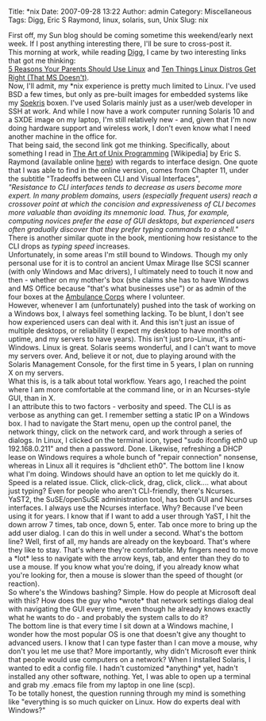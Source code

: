Title: *nix
Date: 2007-09-28 13:22
Author: admin
Category: Miscellaneous
Tags: Digg, Eric S Raymond, linux, solaris, sun, Unix
Slug: nix

First off, my Sun blog should be coming sometime this weekend/early next
week. If I post anything interesting there, I'll be sure to cross-post
it.  
This morning at work, while reading [Digg][], I came by two interesting
links that got me thinking:  
[5 Reasons Your Parents Should Use Linux][] and [Ten Things Linux
Distros Get Right (That MS Doesn't)][].  
Now, I'll admit, my \*nix experience is pretty much limited to Linux.
I've used BSD a few times, but only as pre-built images for embedded
systems like my [Soekris][] boxen. I've used Solaris mainly just as a
user/web developer in SSH at work. And while I now have a work computer
running Solaris 10 and a SXDE image on my laptop, I'm still relatively
new - and, given that I'm now doing hardware support and wireless work,
I don't even know what I need another machine in the office for.  
That being said, the second link got me thinking. Specifically, about
something I read in [The Art of Unix Programming][] [Wikipedia] by Eric
S. Raymond (available online [here][]) with regards to interface design.
One quote that I was able to find in the online version, comes from
Chapter 11, under the subtitle "Tradeoffs between CLI and Visual
Interfaces",  
<span style="font-style: italic;">"Resistance to CLI interfaces tends to
decrease as users become more expert. In many problem domains, users
(especially
</span><span style="font-style: italic;" class="emphasis">*frequent*</span><span style="font-style: italic;">
users) reach a crossover point at which the concision and expressiveness
of CLI becomes more valuable than avoiding its mnemonic load. Thus, for
example, computing novices prefer the ease of GUI desktops, but
experienced users often gradually discover that they prefer typing
commands to a shell."  
<span style="font-style: italic;"></span></span>There is another similar
quote in the book, mentioning how resistance to the CLI drops as
<span style="font-style: italic;">typing speed</span> increases.  
Unfortunately, in some areas I'm still bound to Windows. Though my only
personal use for it is to control an ancient Umax Mirage IIse SCSI
scanner (with only Windows and Mac drivers), I ultimately need to touch
it now and then - whether on my mother's box (she claims she has to have
Windows and MS Office because "that's what businesses use") or as admin
of the four boxes at the [Ambulance Corps][] where I volunteer.  
However, whenever I am (unfortunately) pushed into the task of working
on a Windows box, I always feel something lacking. To be blunt, I don't
see how experienced users can deal with it. And this isn't just an issue
of multiple desktops, or reliability (I expect my desktop to have months
of uptime, and my servers to have years). This isn't just pro-Linux,
it's anti-Windows. Linux is great. Solaris seems wonderful, and I can't
want to move my servers over. And, believe it or not, due to playing
around with the Solaris Management Console, for the first time in 5
years, I plan on running X on my servers.  
What this is, is a talk about total workflow. Years ago, I reached the
point where I am more comfortable at the command line, or in an
Ncurses-style GUI, than in X.  
I an attribute this to two factors - verbosity and speed. The CLI is as
verbose as anything can get. I remember setting a static IP on a Windows
box. I had to navigate the Start menu, open up the control panel, the
network thingy, click on the network card, and work through a series of
dialogs. In Linux, I clicked on the terminal icon, typed "sudo ifconfig
eth0 up 192.168.0.211" and then a password. Done. Likewise, refreshing a
DHCP lease on Windows requires a whole bunch of "repair connection"
nonsense, whereas in Linux all it requires is "dhclient eth0". The
bottom line I know what I'm doing. Windows should have an option to let
me quickly do it.  
Speed is a related issue. Click, click-click, drag, click, click....
what about just typing? Even for people who aren't CLI-friendly, there's
Ncurses. YaST2, the SuSE/openSuSE administration tool, has both GUI and
Ncurses interfaces. I always use the Ncurses interface. Why? Because
I've been using it for years. I know that if I want to add a user
through YaST, I hit the down arrow 7 times, tab once, down 5, enter. Tab
once more to bring up the add user dialog. I can do this in well under a
second. What's the bottom line? Well, first of all, my hands are already
on the keyboard. That's where they like to stay. That's where they're
comfortable. My fingers need to move a \*lot\* less to navigate with the
arrow keys, tab, and enter than they do to use a mouse. If you know what
you're doing, if you already know what you're looking for, then a mouse
is slower than the speed of thought (or reaction).  
So where's the Windows bashing? Simple. How do people at Microsoft deal
with this? How does the guy who \*wrote\* that network settings dialog
deal with navigating the GUI every time, even though he already knows
exactly what he wants to do - and probably the system calls to do it?  
The bottom line is that every time I sit down at a Windows machine, I
wonder how the most popular OS is one that doesn't give any thought to
advanced users. I know that I can type faster than I can move a mouse,
why don't you let me use that? More importantly, why didn't Microsoft
ever think that people would use computers on a network? When I
installed Solaris, I wanted to edit a config file. I hadn't customized
\*anything\* yet, hadn't installed any other software, nothing. Yet, I
was able to open up a terminal and grab my .emacs file from my laptop in
one line (scp).  
To be totally honest, the question running through my mind is something
like "everything is so much quicker on Linux. How do experts deal with
Windows?"<span style="font-style: italic;"><span style="font-style: italic;"></span>  
</span>

  [Digg]: http://digg.com
  [5 Reasons Your Parents Should Use Linux]: http://www.foogazi.com/2007/09/27/5-reasons-your-parents-should-use-linux/
  [Ten Things Linux Distros Get Right (That MS Doesn't)]: http://warpedvisions.org/2006/12/30/ten-things-linux-distros-get-right-that-ms-doesnt/
  [Soekris]: http://www.soekris.com
  [The Art of Unix Programming]: http://www.catb.org/~esr/writings/taoup/
  [here]: http://www.catb.org/~esr/writings/taoup/html/
  [Ambulance Corps]: http://www.midlandparkambulance.com
